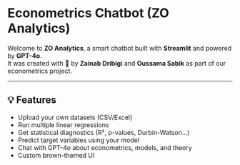#  Econometrics Chatbot (ZO Analytics)

Welcome to **ZO Analytics**, a smart chatbot built with **Streamlit** and powered by **GPT-4o**.  
It was created with 🤍 by **Zainab Dribigi** and **Oussama Sabik** as part of our econometrics project.

---

## 💡 Features

-  Upload your own datasets (CSV/Excel)
-  Run multiple linear regressions
-  Get statistical diagnostics (R², p-values, Durbin-Watson…)
-  Predict target variables using your model
-  Chat with GPT-4o about econometrics, models, and theory
-  Custom brown-themed UI


